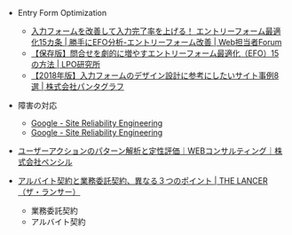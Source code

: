
* Entry Form Optimization
    * [入力フォームを改善して入力完了率を上げる！ エントリーフォーム最適化15カ条 | 勝手にEFO分析-エントリーフォーム改善 | Web担当者Forum](https://webtan.impress.co.jp/e/2014/02/28/16995)
    * [【保存版】問合せを劇的に増やすエントリーフォーム最適化（EFO）15の方法 | LPO研究所](http://lpo.gaprise.com/blog/efo-1250/)
    * [【2018年版】入力フォームのデザイン設計に参考にしたいサイト事例8選 | 株式会社パンタグラフ](https://pantograph.co.jp/blog/ui/entryform-8example.html)


* 障害の対応
    * [Google - Site Reliability Engineering](https://landing.google.com/sre/book/chapters/postmortem-culture.html)
    * [Google - Site Reliability Engineering](https://landing.google.com/sre/book/chapters/postmortem.html)


* [ユーザーアクションのパターン解析と定性評価｜WEBコンサルティング｜株式会社ペンシル](http://www.pencil.co.jp/whitepaper/20150210_02/)


* [アルバイト契約と業務委託契約、異なる３つのポイント \| THE LANCER（ザ・ランサー）](https://www.lancers.jp/magazine/21914)
    * 業務委託契約
    * アルバイト契約
